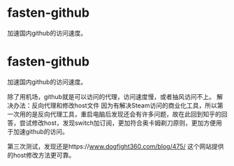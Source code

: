 # fasten-github
加速国内github的访问速度。
# fasten-github
加速国内github的访问速度。

除了用机场，github就是可以访问的代理，访问速度慢，或者抽风访问不上。
解决办法：反向代理和修改host文件
因为有解决Steam访问的商业化工具，所以第一次用的是反向代理工具，重启电脑后发现还会有许多问题，故在此回到知乎的回答，尝试修改host，发现switch加订阅，更加符合奥卡姆剃刀原则，更加方便用于加速github的访问。

第三次测试，发现还是https://www.dogfight360.com/blog/475/ 这个网站提供的host修改方法更可靠。
